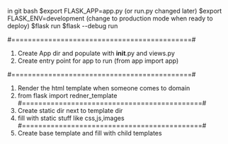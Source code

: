 in git bash
$export FLASK_APP=app.py (or run.py changed later)
$export FLASK_ENV=development (change to production mode when ready to deploy)
$flask run
$flask --debug run

#============================================#
1. Create App dir and populate with __init__.py and views.py
2. Create entry point for app to run (from app import app)


#============================================#
1. Render the html template when someone comes to domain
2. from flask import redner_template
#============================================#
1. Create static dir next to template dir
2. fill with static stuff like css,js,images
#============================================#
1. Create base template and fill with child templates